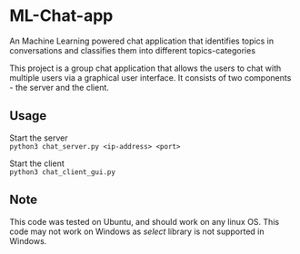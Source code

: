 # ML-Chat-app
An Machine Learning powered chat application that identifies topics in conversations and classifies them into different topics-categories

This project is a group chat application that allows the users to chat with
multiple users via a graphical user interface. It consists of two
components - the server and the client.

## Usage

Start the server  
```python3 chat_server.py <ip-address> <port>```

Start the client  
```python3 chat_client_gui.py```

## Note

This code was tested on Ubuntu, and should work on any linux OS. This code may not work on Windows as _select_ library is not supported in Windows.
